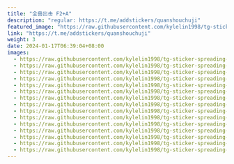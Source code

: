 ```yaml
---
title: "全兽出击 F2+A"
description: "regular: https://t.me/addstickers/quanshouchuji"
featured_image: "https://raw.githubusercontent.com/kylelin1998/tg-sticker-spreading-worldwide-images/main/img/7f331864-aaab-4cdf-b191-7a4806cfab06.jpg"
link: "https://t.me/addstickers/quanshouchuji"
weight: 3
date: 2024-01-17T06:39:04+08:00
images:
  - https://raw.githubusercontent.com/kylelin1998/tg-sticker-spreading-worldwide-images/main/img/7f331864-aaab-4cdf-b191-7a4806cfab06.jpg
  - https://raw.githubusercontent.com/kylelin1998/tg-sticker-spreading-worldwide-images/main/img/8a70b814-7bdf-4e03-9451-04e814470983.jpg
  - https://raw.githubusercontent.com/kylelin1998/tg-sticker-spreading-worldwide-images/main/img/cc22b35f-bc00-4427-9bb7-0f42951418df.jpg
  - https://raw.githubusercontent.com/kylelin1998/tg-sticker-spreading-worldwide-images/main/img/3e7ae080-a5f8-4734-81ec-d07b41090b31.jpg
  - https://raw.githubusercontent.com/kylelin1998/tg-sticker-spreading-worldwide-images/main/img/3d3b55df-4dc6-4ac8-9cd2-0aeb280492ea.jpg
  - https://raw.githubusercontent.com/kylelin1998/tg-sticker-spreading-worldwide-images/main/img/cad04b5b-2339-44f0-9321-1f45b28a8dc3.jpg
  - https://raw.githubusercontent.com/kylelin1998/tg-sticker-spreading-worldwide-images/main/img/7bef2200-73ed-4090-9c23-45dc5b0df0b3.jpg
  - https://raw.githubusercontent.com/kylelin1998/tg-sticker-spreading-worldwide-images/main/img/9d26bd64-db50-47db-b18b-15a9b52759c6.jpg
  - https://raw.githubusercontent.com/kylelin1998/tg-sticker-spreading-worldwide-images/main/img/be63e86c-7b15-49a1-b271-5cc4a0a4ad9b.jpg
  - https://raw.githubusercontent.com/kylelin1998/tg-sticker-spreading-worldwide-images/main/img/a0b24057-7d6e-4734-9c52-7dc23b488d7d.jpg
  - https://raw.githubusercontent.com/kylelin1998/tg-sticker-spreading-worldwide-images/main/img/0187d8e4-35e9-436e-a194-65de23e4d6e5.jpg
  - https://raw.githubusercontent.com/kylelin1998/tg-sticker-spreading-worldwide-images/main/img/c0897074-f63a-4e76-abf9-c1a7d4eaec89.jpg
  - https://raw.githubusercontent.com/kylelin1998/tg-sticker-spreading-worldwide-images/main/img/69a0b1ca-dab4-433e-bd6e-4318ed9c9192.jpg
  - https://raw.githubusercontent.com/kylelin1998/tg-sticker-spreading-worldwide-images/main/img/a1ec34c4-81b4-48c2-897c-0e786a9f604b.jpg
  - https://raw.githubusercontent.com/kylelin1998/tg-sticker-spreading-worldwide-images/main/img/bf1d14b4-ed2a-4ecb-a142-fb9fadc8b176.jpg
---
```

